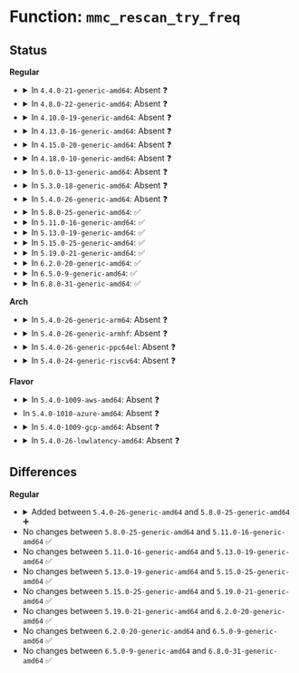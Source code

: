 # Function: <code>mmc_rescan_try_freq</code>

## Status
<b>Regular</b>
<ul>
<li>
<details>
<summary>In <code>4.4.0-21-generic-amd64</code>: Absent ❓</summary>

```json
{
  "name": "mmc_rescan_try_freq",
  "collision_type": "Unique Static",
  "inline_type": "Full",
  "funcs": [
    {
      "addr": 18446744071585927578,
      "name": "mmc_rescan_try_freq",
      "external": false,
      "loc": "drivers/mmc/core/core.c:2459",
      "file": "drivers/mmc/core/core.c",
      "inline": "not declared, inlined",
      "caller_inline": [
        "drivers/mmc/core/core.c:mmc_rescan"
      ],
      "caller_func": []
    }
  ],
  "symbols": []
}
```
</details>
</li>
<li>
<details>
<summary>In <code>4.8.0-22-generic-amd64</code>: Absent ❓</summary>

```json
{
  "name": "mmc_rescan_try_freq",
  "collision_type": "Unique Static",
  "inline_type": "Full",
  "funcs": [
    {
      "addr": 18446744071586332153,
      "name": "mmc_rescan_try_freq",
      "external": false,
      "loc": "drivers/mmc/core/core.c:2514",
      "file": "drivers/mmc/core/core.c",
      "inline": "not declared, inlined",
      "caller_inline": [
        "drivers/mmc/core/core.c:mmc_rescan"
      ],
      "caller_func": []
    }
  ],
  "symbols": []
}
```
</details>
</li>
<li>
<details>
<summary>In <code>4.10.0-19-generic-amd64</code>: Absent ❓</summary>

```json
{
  "name": "mmc_rescan_try_freq",
  "collision_type": "Unique Static",
  "inline_type": "Full",
  "funcs": [
    {
      "addr": 18446744071586540776,
      "name": "mmc_rescan_try_freq",
      "external": false,
      "loc": "drivers/mmc/core/core.c:2612",
      "file": "drivers/mmc/core/core.c",
      "inline": "not declared, inlined",
      "caller_inline": [
        "drivers/mmc/core/core.c:mmc_rescan"
      ],
      "caller_func": []
    }
  ],
  "symbols": []
}
```
</details>
</li>
<li>
<details>
<summary>In <code>4.13.0-16-generic-amd64</code>: Absent ❓</summary>

```json
{
  "name": "mmc_rescan_try_freq",
  "collision_type": "Unique Static",
  "inline_type": "Full",
  "funcs": [
    {
      "addr": 18446744071586663423,
      "name": "mmc_rescan_try_freq",
      "external": false,
      "loc": "drivers/mmc/core/core.c:2445",
      "file": "drivers/mmc/core/core.c",
      "inline": "not declared, inlined",
      "caller_inline": [
        "drivers/mmc/core/core.c:mmc_rescan"
      ],
      "caller_func": []
    }
  ],
  "symbols": []
}
```
</details>
</li>
<li>
<details>
<summary>In <code>4.15.0-20-generic-amd64</code>: Absent ❓</summary>

```json
{
  "name": "mmc_rescan_try_freq",
  "collision_type": "Unique Static",
  "inline_type": "Full",
  "funcs": [
    {
      "addr": 18446744071587147349,
      "name": "mmc_rescan_try_freq",
      "external": false,
      "loc": "drivers/mmc/core/core.c:2652",
      "file": "drivers/mmc/core/core.c",
      "inline": "not declared, inlined",
      "caller_inline": [
        "drivers/mmc/core/core.c:mmc_rescan"
      ],
      "caller_func": []
    }
  ],
  "symbols": []
}
```
</details>
</li>
<li>
<details>
<summary>In <code>4.18.0-10-generic-amd64</code>: Absent ❓</summary>

```json
{
  "name": "mmc_rescan_try_freq",
  "collision_type": "Unique Static",
  "inline_type": "Full",
  "funcs": [
    {
      "addr": 18446744071587446111,
      "name": "mmc_rescan_try_freq",
      "external": false,
      "loc": "drivers/mmc/core/core.c:2487",
      "file": "drivers/mmc/core/core.c",
      "inline": "not declared, inlined",
      "caller_inline": [
        "drivers/mmc/core/core.c:mmc_rescan"
      ],
      "caller_func": []
    }
  ],
  "symbols": []
}
```
</details>
</li>
<li>
<details>
<summary>In <code>5.0.0-13-generic-amd64</code>: Absent ❓</summary>

```json
{
  "name": "mmc_rescan_try_freq",
  "collision_type": "Unique Static",
  "inline_type": "Full",
  "funcs": [
    {
      "addr": 18446744071587626223,
      "name": "mmc_rescan_try_freq",
      "external": false,
      "loc": "drivers/mmc/core/core.c:2476",
      "file": "drivers/mmc/core/core.c",
      "inline": "not declared, inlined",
      "caller_inline": [
        "drivers/mmc/core/core.c:mmc_rescan"
      ],
      "caller_func": []
    }
  ],
  "symbols": []
}
```
</details>
</li>
<li>
<details>
<summary>In <code>5.3.0-18-generic-amd64</code>: Absent ❓</summary>

```json
{
  "name": "mmc_rescan_try_freq",
  "collision_type": "Unique Static",
  "inline_type": "Full",
  "funcs": [
    {
      "addr": 18446744071587903626,
      "name": "mmc_rescan_try_freq",
      "external": false,
      "loc": "drivers/mmc/core/core.c:2164",
      "file": "drivers/mmc/core/core.c",
      "inline": "not declared, inlined",
      "caller_inline": [
        "drivers/mmc/core/core.c:mmc_rescan"
      ],
      "caller_func": []
    }
  ],
  "symbols": []
}
```
</details>
</li>
<li>
<details>
<summary>In <code>5.4.0-26-generic-amd64</code>: Absent ❓</summary>

```json
{
  "name": "mmc_rescan_try_freq",
  "collision_type": "Unique Static",
  "inline_type": "Full",
  "funcs": [
    {
      "addr": 18446744071588109815,
      "name": "mmc_rescan_try_freq",
      "external": false,
      "loc": "drivers/mmc/core/core.c:2166",
      "file": "drivers/mmc/core/core.c",
      "inline": "not declared, inlined",
      "caller_inline": [
        "drivers/mmc/core/core.c:mmc_rescan"
      ],
      "caller_func": []
    }
  ],
  "symbols": []
}
```
</details>
</li>
<li>
<details>
<summary>In <code>5.8.0-25-generic-amd64</code>: ✅</summary>

```c
int mmc_rescan_try_freq(struct mmc_host * host, unsigned int freq)
```

```json
{
  "name": "mmc_rescan_try_freq",
  "collision_type": "Unique Static",
  "inline_type": "No",
  "funcs": [
    {
      "addr": 18446744071588967952,
      "name": "mmc_rescan_try_freq",
      "external": false,
      "loc": "drivers/mmc/core/core.c:2114",
      "file": "drivers/mmc/core/core.c",
      "inline": "seen, unknown",
      "caller_inline": [],
      "caller_func": [
        "drivers/mmc/core/core.c:mmc_rescan"
      ]
    }
  ],
  "symbols": [
    {
      "addr": 18446744071588967952,
      "name": "mmc_rescan_try_freq",
      "section": ".text",
      "bind": "STB_LOCAL",
      "size": 438
    }
  ]
}
```
</details>
</li>
<li>
<details>
<summary>In <code>5.11.0-16-generic-amd64</code>: ✅</summary>

```c
int mmc_rescan_try_freq(struct mmc_host * host, unsigned int freq)
```

```json
{
  "name": "mmc_rescan_try_freq",
  "collision_type": "Unique Static",
  "inline_type": "No",
  "funcs": [
    {
      "addr": 18446744071588980832,
      "name": "mmc_rescan_try_freq",
      "external": false,
      "loc": "drivers/mmc/core/core.c:2124",
      "file": "drivers/mmc/core/core.c",
      "inline": "seen, unknown",
      "caller_inline": [],
      "caller_func": [
        "drivers/mmc/core/core.c:mmc_rescan"
      ]
    }
  ],
  "symbols": [
    {
      "addr": 18446744071588980832,
      "name": "mmc_rescan_try_freq",
      "section": ".text",
      "bind": "STB_LOCAL",
      "size": 462
    }
  ]
}
```
</details>
</li>
<li>
<details>
<summary>In <code>5.13.0-19-generic-amd64</code>: ✅</summary>

```c
int mmc_rescan_try_freq(struct mmc_host * host, unsigned int freq)
```

```json
{
  "name": "mmc_rescan_try_freq",
  "collision_type": "Unique Static",
  "inline_type": "No",
  "funcs": [
    {
      "addr": 18446744071588868352,
      "name": "mmc_rescan_try_freq",
      "external": false,
      "loc": "drivers/mmc/core/core.c:2050",
      "file": "drivers/mmc/core/core.c",
      "inline": "seen, unknown",
      "caller_inline": [],
      "caller_func": [
        "drivers/mmc/core/core.c:mmc_rescan"
      ]
    }
  ],
  "symbols": [
    {
      "addr": 18446744071588868352,
      "name": "mmc_rescan_try_freq",
      "section": ".text",
      "bind": "STB_LOCAL",
      "size": 462
    }
  ]
}
```
</details>
</li>
<li>
<details>
<summary>In <code>5.15.0-25-generic-amd64</code>: ✅</summary>

```c
int mmc_rescan_try_freq(struct mmc_host * host, unsigned int freq)
```

```json
{
  "name": "mmc_rescan_try_freq",
  "collision_type": "Unique Static",
  "inline_type": "No",
  "funcs": [
    {
      "addr": 18446744071589570544,
      "name": "mmc_rescan_try_freq",
      "external": false,
      "loc": "drivers/mmc/core/core.c:2035",
      "file": "drivers/mmc/core/core.c",
      "inline": "seen, unknown",
      "caller_inline": [],
      "caller_func": [
        "drivers/mmc/core/core.c:mmc_rescan"
      ]
    }
  ],
  "symbols": [
    {
      "addr": 18446744071589570544,
      "name": "mmc_rescan_try_freq",
      "section": ".text",
      "bind": "STB_LOCAL",
      "size": 467
    }
  ]
}
```
</details>
</li>
<li>
<details>
<summary>In <code>5.19.0-21-generic-amd64</code>: ✅</summary>

```c
int mmc_rescan_try_freq(struct mmc_host * host, unsigned int freq)
```

```json
{
  "name": "mmc_rescan_try_freq",
  "collision_type": "Unique Static",
  "inline_type": "No",
  "funcs": [
    {
      "addr": 18446744071591065216,
      "name": "mmc_rescan_try_freq",
      "external": false,
      "loc": "drivers/mmc/core/core.c:2037",
      "file": "drivers/mmc/core/core.c",
      "inline": "seen, unknown",
      "caller_inline": [],
      "caller_func": [
        "drivers/mmc/core/core.c:mmc_rescan"
      ]
    }
  ],
  "symbols": [
    {
      "addr": 18446744071591065216,
      "name": "mmc_rescan_try_freq",
      "section": ".text",
      "bind": "STB_LOCAL",
      "size": 424
    }
  ]
}
```
</details>
</li>
<li>
<details>
<summary>In <code>6.2.0-20-generic-amd64</code>: ✅</summary>

```c
int mmc_rescan_try_freq(struct mmc_host * host, unsigned int freq)
```

```json
{
  "name": "mmc_rescan_try_freq",
  "collision_type": "Unique Static",
  "inline_type": "No",
  "funcs": [
    {
      "addr": 18446744071592779024,
      "name": "mmc_rescan_try_freq",
      "external": false,
      "loc": "drivers/mmc/core/core.c:2049",
      "file": "drivers/mmc/core/core.c",
      "inline": "seen, unknown",
      "caller_inline": [],
      "caller_func": [
        "drivers/mmc/core/core.c:mmc_rescan"
      ]
    }
  ],
  "symbols": [
    {
      "addr": 18446744071592779024,
      "name": "mmc_rescan_try_freq",
      "section": ".text",
      "bind": "STB_LOCAL",
      "size": 409
    }
  ]
}
```
</details>
</li>
<li>
<details>
<summary>In <code>6.5.0-9-generic-amd64</code>: ✅</summary>

```c
int mmc_rescan_try_freq(struct mmc_host * host, unsigned int freq)
```

```json
{
  "name": "mmc_rescan_try_freq",
  "collision_type": "Unique Static",
  "inline_type": "No",
  "funcs": [
    {
      "addr": 18446744071593215360,
      "name": "mmc_rescan_try_freq",
      "external": false,
      "loc": "drivers/mmc/core/core.c:2049",
      "file": "drivers/mmc/core/core.c",
      "inline": "seen, unknown",
      "caller_inline": [],
      "caller_func": [
        "drivers/mmc/core/core.c:mmc_rescan"
      ]
    }
  ],
  "symbols": [
    {
      "addr": 18446744071593215360,
      "name": "mmc_rescan_try_freq",
      "section": ".text",
      "bind": "STB_LOCAL",
      "size": 407
    }
  ]
}
```
</details>
</li>
<li>
<details>
<summary>In <code>6.8.0-31-generic-amd64</code>: ✅</summary>

```c
int mmc_rescan_try_freq(struct mmc_host * host, unsigned int freq)
```

```json
{
  "name": "mmc_rescan_try_freq",
  "collision_type": "Unique Static",
  "inline_type": "No",
  "funcs": [
    {
      "addr": 18446744071593971152,
      "name": "mmc_rescan_try_freq",
      "external": false,
      "loc": "drivers/mmc/core/core.c:2054",
      "file": "drivers/mmc/core/core.c",
      "inline": "seen, unknown",
      "caller_inline": [],
      "caller_func": [
        "drivers/mmc/core/core.c:mmc_rescan"
      ]
    }
  ],
  "symbols": [
    {
      "addr": 18446744071593971152,
      "name": "mmc_rescan_try_freq",
      "section": ".text",
      "bind": "STB_LOCAL",
      "size": 398
    }
  ]
}
```
</details>
</li>
</ul>
<b>Arch</b>
<ul>
<li>
<details>
<summary>In <code>5.4.0-26-generic-arm64</code>: Absent ❓</summary>

```json
{
  "name": "mmc_rescan_try_freq",
  "collision_type": "Unique Static",
  "inline_type": "Full",
  "funcs": [
    {
      "addr": 18446603336501361444,
      "name": "mmc_rescan_try_freq",
      "external": false,
      "loc": "drivers/mmc/core/core.c:2166",
      "file": "drivers/mmc/core/core.c",
      "inline": "not declared, inlined",
      "caller_inline": [
        "drivers/mmc/core/core.c:mmc_rescan"
      ],
      "caller_func": []
    }
  ],
  "symbols": []
}
```
</details>
</li>
<li>
<details>
<summary>In <code>5.4.0-26-generic-armhf</code>: Absent ❓</summary>

```json
{
  "name": "mmc_rescan_try_freq",
  "collision_type": "Unique Static",
  "inline_type": "Full",
  "funcs": [
    {
      "addr": 3233852676,
      "name": "mmc_rescan_try_freq",
      "external": false,
      "loc": "drivers/mmc/core/core.c:2166",
      "file": "drivers/mmc/core/core.c",
      "inline": "not declared, inlined",
      "caller_inline": [
        "drivers/mmc/core/core.c:mmc_rescan"
      ],
      "caller_func": []
    }
  ],
  "symbols": []
}
```
</details>
</li>
<li>
<details>
<summary>In <code>5.4.0-26-generic-ppc64el</code>: Absent ❓</summary>

```json
{
  "name": "mmc_rescan_try_freq",
  "collision_type": "Unique Static",
  "inline_type": "Full",
  "funcs": [
    {
      "addr": 13835058055294916024,
      "name": "mmc_rescan_try_freq",
      "external": false,
      "loc": "drivers/mmc/core/core.c:2166",
      "file": "drivers/mmc/core/core.c",
      "inline": "not declared, inlined",
      "caller_inline": [
        "drivers/mmc/core/core.c:mmc_rescan"
      ],
      "caller_func": []
    }
  ],
  "symbols": []
}
```
</details>
</li>
<li>
<details>
<summary>In <code>5.4.0-24-generic-riscv64</code>: Absent ❓</summary>

```json
{
  "name": "mmc_rescan_try_freq",
  "collision_type": "Unique Static",
  "inline_type": "Full",
  "funcs": [
    {
      "addr": 18446743936277973958,
      "name": "mmc_rescan_try_freq",
      "external": false,
      "loc": "drivers/mmc/core/core.c:2166",
      "file": "drivers/mmc/core/core.c",
      "inline": "not declared, inlined",
      "caller_inline": [
        "drivers/mmc/core/core.c:mmc_rescan"
      ],
      "caller_func": []
    }
  ],
  "symbols": []
}
```
</details>
</li>
</ul>
<b>Flavor</b>
<ul>
<li>
<details>
<summary>In <code>5.4.0-1009-aws-amd64</code>: Absent ❓</summary>

```json
{
  "name": "mmc_rescan_try_freq",
  "collision_type": "Unique Static",
  "inline_type": "Full",
  "funcs": [
    {
      "addr": 18446744071587731383,
      "name": "mmc_rescan_try_freq",
      "external": false,
      "loc": "drivers/mmc/core/core.c:2166",
      "file": "drivers/mmc/core/core.c",
      "inline": "not declared, inlined",
      "caller_inline": [
        "drivers/mmc/core/core.c:mmc_rescan"
      ],
      "caller_func": []
    }
  ],
  "symbols": []
}
```
</details>
</li>
<li>
In <code>5.4.0-1010-azure-amd64</code>: Absent ❓
</li>
<li>
<details>
<summary>In <code>5.4.0-1009-gcp-amd64</code>: Absent ❓</summary>

```json
{
  "name": "mmc_rescan_try_freq",
  "collision_type": "Unique Static",
  "inline_type": "Full",
  "funcs": [
    {
      "addr": 18446744071588064343,
      "name": "mmc_rescan_try_freq",
      "external": false,
      "loc": "drivers/mmc/core/core.c:2166",
      "file": "drivers/mmc/core/core.c",
      "inline": "not declared, inlined",
      "caller_inline": [
        "drivers/mmc/core/core.c:mmc_rescan"
      ],
      "caller_func": []
    }
  ],
  "symbols": []
}
```
</details>
</li>
<li>
<details>
<summary>In <code>5.4.0-26-lowlatency-amd64</code>: Absent ❓</summary>

```json
{
  "name": "mmc_rescan_try_freq",
  "collision_type": "Unique Static",
  "inline_type": "Full",
  "funcs": [
    {
      "addr": 18446744071588181879,
      "name": "mmc_rescan_try_freq",
      "external": false,
      "loc": "drivers/mmc/core/core.c:2166",
      "file": "drivers/mmc/core/core.c",
      "inline": "not declared, inlined",
      "caller_inline": [
        "drivers/mmc/core/core.c:mmc_rescan"
      ],
      "caller_func": []
    }
  ],
  "symbols": []
}
```
</details>
</li>
</ul>

## Differences
<b>Regular</b>
<ul>
<li>
<details>
<summary>Added between <code>5.4.0-26-generic-amd64</code> and <code>5.8.0-25-generic-amd64</code> ➕</summary>

```c
int mmc_rescan_try_freq(struct mmc_host * host, unsigned int freq)
```
</details>
</li>
<li>
No changes between <code>5.8.0-25-generic-amd64</code> and <code>5.11.0-16-generic-amd64</code> ✅
</li>
<li>
No changes between <code>5.11.0-16-generic-amd64</code> and <code>5.13.0-19-generic-amd64</code> ✅
</li>
<li>
No changes between <code>5.13.0-19-generic-amd64</code> and <code>5.15.0-25-generic-amd64</code> ✅
</li>
<li>
No changes between <code>5.15.0-25-generic-amd64</code> and <code>5.19.0-21-generic-amd64</code> ✅
</li>
<li>
No changes between <code>5.19.0-21-generic-amd64</code> and <code>6.2.0-20-generic-amd64</code> ✅
</li>
<li>
No changes between <code>6.2.0-20-generic-amd64</code> and <code>6.5.0-9-generic-amd64</code> ✅
</li>
<li>
No changes between <code>6.5.0-9-generic-amd64</code> and <code>6.8.0-31-generic-amd64</code> ✅
</li>
</ul>
